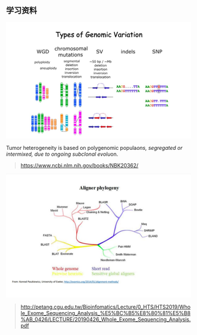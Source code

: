 ## 学习资料

![](./pics/202203101.jpg)

Tumor	heterogeneity	is	based	on	polygenomic
popula*ons,	segregated	or	intermixed,	due	to	ongoing	
subclonal	evolu*on.	

> https://www.ncbi.nlm.nih.gov/books/NBK20362/

![](./pics/20220310.jpg)

> http://petang.cgu.edu.tw/Bioinfomatics/Lecture/0_HTS/HTS2019/Whole_Exome_Sequencing_Analysis_%E5%BC%B5%E8%80%81%E5%B8%AB_0426/LECTURE/20190426_Whole_Exome_Sequencing_Analysis.pdf

